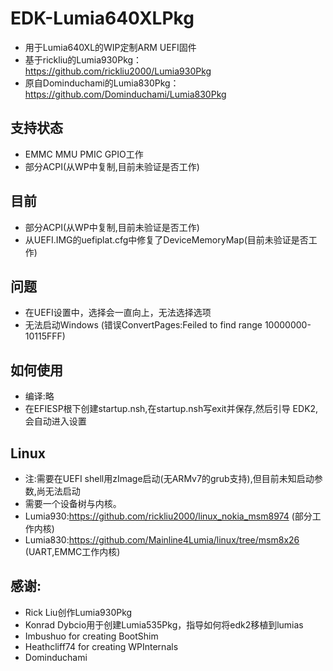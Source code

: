 # EDK-Lumia640XLPkg
- 用于Lumia640XL的WIP定制ARM UEFI固件
- 基于rickliu的Lumia930Pkg：https://github.com/rickliu2000/Lumia930Pkg
- 原自Dominduchami的Lumia830Pkg：https://github.com/Dominduchami/Lumia830Pkg

## 支持状态
- EMMC MMU PMIC GPIO工作
- 部分ACPI(从WP中复制,目前未验证是否工作)

## 目前
- 部分ACPI(从WP中复制,目前未验证是否工作)
- 从UEFI.IMG的uefiplat.cfg中修复了DeviceMemoryMap(目前未验证是否工作)

## 问题
- 在UEFI设置中，选择会一直向上，无法选择选项
- 无法启动Windows (错误ConvertPages:Feiled to find range 10000000-10115FFF)

## 如何使用
- 编译:略
- 在EFIESP根下创建startup.nsh,在startup.nsh写exit并保存,然后引导 EDK2,会自动进入设置

## Linux
- 注:需要在UEFI shell用zImage启动(无ARMv7的grub支持),但目前未知启动参数,尚无法启动
- 需要一个设备树与内核。
- Lumia930:https://github.com/rickliu2000/linux_nokia_msm8974 (部分工作内核)
- Lumia830:https://github.com/Mainline4Lumia/linux/tree/msm8x26 (UART,EMMC工作内核)

## 感谢:
 - Rick Liu创作Lumia930Pkg<br/>
 - Konrad Dybcio用于创建Lumia535Pkg，指导如何将edk2移植到lumias<br/>
 - Imbushuo for creating BootShim<br/>
 - Heathcliff74 for creating WPInternals<br/>
 - Dominduchami<br/>
